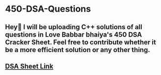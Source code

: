 # 450-DSA-Questions

## Hey👋 I will be uploading C++ solutions of all questions in Love Babbar bhaiya's 450 DSA Cracker Sheet. Feel free to contribute whether it be a more efficient solution or any other thing.

## [DSA Sheet Link](https://drive.google.com/file/d/1FMdN_OCfOI0iAeDlqswCiC2DZzD4nPsb/view)
